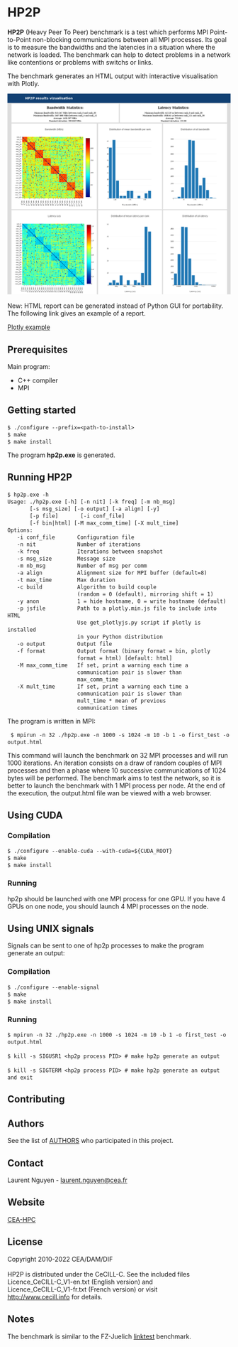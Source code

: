 # HP2P

**HP2P** (Heavy Peer To Peer) benchmark is a test which performs MPI Point-to-Point non-blocking communications between all MPI processes. Its goal is to measure the bandwidths and the latencies in a situation where the network is loaded. The benchmark can help to detect problems in a network like contentions or problems with switchs or links.

The benchmark generates an HTML output with interactive visualisation with Plotly.

![alt tag](examples/gui-plotly.png)

New: HTML report can be generated instead of Python GUI for portability. The following link gives an example of a report.

[Plotly example](http://htmlpreview.github.io/?https://github.com/cea-hpc/hp2p/blob/master/examples/plotly_example.html)

## Prerequisites

Main program:

* C++ compiler
* MPI

## Getting started

```
$ ./configure --prefix=<path-to-install>
$ make
$ make install
```
The program **hp2p.exe** is generated.

## Running HP2P

```
$ hp2p.exe -h
Usage: ./hp2p.exe [-h] [-n nit] [-k freq] [-m nb_msg]
       [-s msg_size] [-o output] [-a align] [-y]
       [-p file]       [-i conf_file]
       [-f bin|html] [-M max_comm_time] [-X mult_time]
Options:
   -i conf_file       Configuration file
   -n nit             Number of iterations
   -k freq            Iterations between snapshot
   -s msg_size        Message size
   -m nb_msg          Number of msg per comm
   -a align           Alignment size for MPI buffer (default=8)
   -t max_time        Max duration
   -c build           Algorithm to build couple
                      (random = 0 (default), mirroring shift = 1)
   -y anon            1 = hide hostname, 0 = write hostname (default)
   -p jsfile          Path to a plotly.min.js file to include into HTML
                      Use get_plotlyjs.py script if plotly is installed
                      in your Python distribution
   -o output          Output file
   -f format          Output format (binary format = bin, plotly
                      format = html) [default: html]
   -M max_comm_time   If set, print a warning each time a
                      communication pair is slower than 
                      max_comm_time
   -X mult_time       If set, print a warning each time a
                      communication pair is slower than 
                      mult_time * mean of previous
                      communication times
```
The program is written in MPI:
```
 $ mpirun -n 32 ./hp2p.exe -n 1000 -s 1024 -m 10 -b 1 -o first_test -o output.html
```
This command will launch the benchmark on 32 MPI processes and will run 1000 iterations. An iteration consists on a draw of random couples of MPI processes and then a phase where 10 successive communications of 1024 bytes will be performed.
The benchmark aims to test the network, so it is better to launch the benchmark with 1 MPI process per node.
At the end of the execution, the output.html file wan be viewed with a web browser.

## Using CUDA

### Compilation

```
$ ./configure --enable-cuda --with-cuda=${CUDA_ROOT}
$ make
$ make install
```

### Running

hp2p should be launched with one MPI process for one GPU. If you have 4 GPUs on one node, you should launch 4 MPI processes on the node. 

## Using UNIX signals

Signals can be sent to one of hp2p processes to make the program generate an output:

### Compilation

```
$ ./configure --enable-signal
$ make
$ make install
```

### Running

```
$ mpirun -n 32 ./hp2p.exe -n 1000 -s 1024 -m 10 -b 1 -o first_test -o output.html

$ kill -s SIGUSR1 <hp2p process PID> # make hp2p generate an output

$ kill -s SIGTERM <hp2p process PID> # make hp2p generate an output and exit
```


## Contributing
## Authors
See the list of [AUTHORS](AUTHORS) who participated in this project.
## Contact

Laurent Nguyen - <laurent.nguyen@cea.fr>

## Website

[CEA-HPC](http://www-hpc.cea.fr/)

## License

Copyright 2010-2022 CEA/DAM/DIF<br />
<br />
HP2P is distributed under the CeCILL-C. See the included files <br />
Licence_CeCILL-C_V1-en.txt (English version) and <br />
Licence_CeCILL-C_V1-fr.txt (French version) or visit  <br />
http://www.cecill.info for details.

## Notes

The benchmark is similar to the FZ-Juelich [linktest](https://www.fz-juelich.de/en/ias/jsc/services/user-support/jsc-software-tools/linktest) benchmark.
